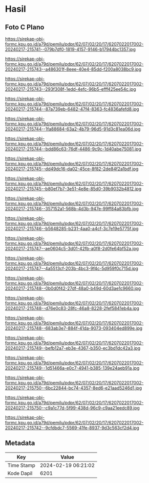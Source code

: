 # Hasil

## Foto C Plano

https://sirekap-obj-formc.kpu.go.id/a79d/pemilu/pdpr/62/07/02/20/17/6207022017002-20240217-215741--079b7df0-1819-4157-9146-b17944bc1357.jpg

https://sirekap-obj-formc.kpu.go.id/a79d/pemilu/pdpr/62/07/02/20/17/6207022017002-20240217-215743--a486301f-8eee-40e4-85dd-f200a8038bc9.jpg

https://sirekap-obj-formc.kpu.go.id/a79d/pemilu/pdpr/62/07/02/20/17/6207022017002-20240217-215743--293f308f-1edd-4efc-96b5-efff425ee54c.jpg

https://sirekap-obj-formc.kpu.go.id/a79d/pemilu/pdpr/62/07/02/20/17/6207022017002-20240217-215744--87a739eb-6482-47f4-8363-fc4836afefd8.jpg

https://sirekap-obj-formc.kpu.go.id/a79d/pemilu/pdpr/62/07/02/20/17/6207022017002-20240217-215744--1fa88684-63a2-4b79-96d5-91d3c81ea06d.jpg

https://sirekap-obj-formc.kpu.go.id/a79d/pemilu/pdpr/62/07/02/20/17/6207022017002-20240217-215744--bdd86c63-76df-4486-9c9c-1d40abe75081.jpg

https://sirekap-obj-formc.kpu.go.id/a79d/pemilu/pdpr/62/07/02/20/17/6207022017002-20240217-215745--dd49dc16-da02-45ce-8f82-2de84f2a1bdf.jpg

https://sirekap-obj-formc.kpu.go.id/a79d/pemilu/pdpr/62/07/02/20/17/6207022017002-20240217-215745--b80ef7b7-3e51-4e8e-85d0-39b9032b4812.jpg

https://sirekap-obj-formc.kpu.go.id/a79d/pemilu/pdpr/62/07/02/20/17/6207022017002-20240217-215746--357152a1-568b-4d3b-947e-99ff84a83bfb.jpg

https://sirekap-obj-formc.kpu.go.id/a79d/pemilu/pdpr/62/07/02/20/17/6207022017002-20240217-215746--b5648285-b231-4aa0-a4cf-3c7e19e5775f.jpg

https://sirekap-obj-formc.kpu.go.id/a79d/pemilu/pdpr/62/07/02/20/17/6207022017002-20240217-215747--ae0604c5-3d01-42fb-a0f8-2d0fe64bf52a.jpg

https://sirekap-obj-formc.kpu.go.id/a79d/pemilu/pdpr/62/07/02/20/17/6207022017002-20240217-215747--4a5513cf-203b-4bc3-9f4c-5d959f0c715d.jpg

https://sirekap-obj-formc.kpu.go.id/a79d/pemilu/pdpr/62/07/02/20/17/6207022017002-20240217-215748--0b0d0f42-27df-48a0-b49d-60d3ae1c9660.jpg

https://sirekap-obj-formc.kpu.go.id/a79d/pemilu/pdpr/62/07/02/20/17/6207022017002-20240217-215748--d76e0c83-28fc-46a8-8228-2fef5841eb4a.jpg

https://sirekap-obj-formc.kpu.go.id/a79d/pemilu/pdpr/62/07/02/20/17/6207022017002-20240217-215748--683ab3e7-884f-41da-9073-093404ed899e.jpg

https://sirekap-obj-formc.kpu.go.id/a79d/pemilu/pdpr/62/07/02/20/17/6207022017002-20240217-215749--befb12a7-eb3e-4367-b350-ec3bd1dc42a3.jpg

https://sirekap-obj-formc.kpu.go.id/a79d/pemilu/pdpr/62/07/02/20/17/6207022017002-20240217-215749--1d51466a-e0c7-4941-b385-139e24aeb91a.jpg

https://sirekap-obj-formc.kpu.go.id/a79d/pemilu/pdpr/62/07/02/20/17/6207022017002-20240217-215750--6bc22844-bc74-4357-8ed6-e21aad5246d1.jpg

https://sirekap-obj-formc.kpu.go.id/a79d/pemilu/pdpr/62/07/02/20/17/6207022017002-20240217-215750--c9a1c77d-5f99-438d-96c9-c9aa21eedc89.jpg

https://sirekap-obj-formc.kpu.go.id/a79d/pemilu/pdpr/62/07/02/20/17/6207022017002-20240217-215742--9cfdbdc7-5569-41fe-8937-9d3c563cf2d4.jpg


## Metadata

| Key        | Value               |
| ---------- | ------------------- |
| Time Stamp | 2024-02-19 06:21:02 |
| Kode Dapil | 6201                |



